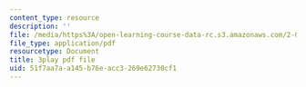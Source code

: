 ```yaml
---
content_type: resource
description: ''
file: /media/https%3A/open-learning-course-data-rc.s3.amazonaws.com/2-003sc-engineering-dynamics-fall-2011/51f7aa7aa145b76eacc3269e62730cf1_NHedXxUO-Bg.pdf
file_type: application/pdf
resourcetype: Document
title: 3play pdf file
uid: 51f7aa7a-a145-b76e-acc3-269e62730cf1
---
```

